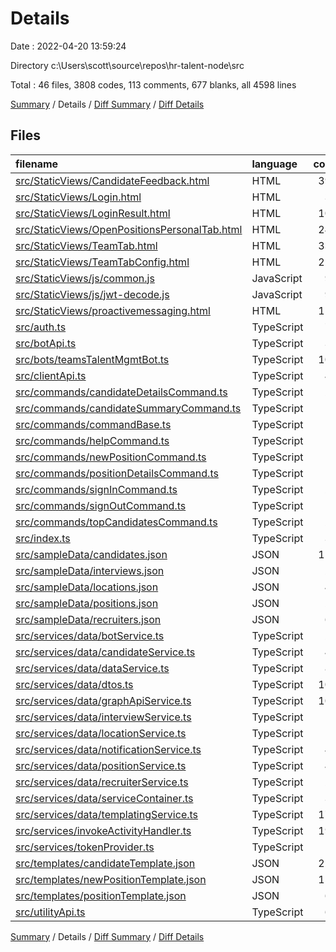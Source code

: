 # Details

Date : 2022-04-20 13:59:24

Directory c:\Users\scott\source\repos\hr-talent-node\src

Total : 46 files,  3808 codes, 113 comments, 677 blanks, all 4598 lines

[Summary](results.md) / Details / [Diff Summary](diff.md) / [Diff Details](diff-details.md)

## Files
| filename | language | code | comment | blank | total |
| :--- | :--- | ---: | ---: | ---: | ---: |
| [src/StaticViews/CandidateFeedback.html](/src/StaticViews/CandidateFeedback.html) | HTML | 399 | 0 | 66 | 465 |
| [src/StaticViews/Login.html](/src/StaticViews/Login.html) | HTML | 38 | 0 | 13 | 51 |
| [src/StaticViews/LoginResult.html](/src/StaticViews/LoginResult.html) | HTML | 102 | 0 | 33 | 135 |
| [src/StaticViews/OpenPositionsPersonalTab.html](/src/StaticViews/OpenPositionsPersonalTab.html) | HTML | 247 | 0 | 37 | 284 |
| [src/StaticViews/TeamTab.html](/src/StaticViews/TeamTab.html) | HTML | 332 | 0 | 47 | 379 |
| [src/StaticViews/TeamTabConfig.html](/src/StaticViews/TeamTabConfig.html) | HTML | 224 | 0 | 35 | 259 |
| [src/StaticViews/js/common.js](/src/StaticViews/js/common.js) | JavaScript | 95 | 3 | 16 | 114 |
| [src/StaticViews/js/jwt-decode.js](/src/StaticViews/js/jwt-decode.js) | JavaScript | 92 | 15 | 17 | 124 |
| [src/StaticViews/proactivemessaging.html](/src/StaticViews/proactivemessaging.html) | HTML | 118 | 6 | 27 | 151 |
| [src/auth.ts](/src/auth.ts) | TypeScript | 70 | 2 | 23 | 95 |
| [src/botApi.ts](/src/botApi.ts) | TypeScript | 36 | 12 | 14 | 62 |
| [src/bots/teamsTalentMgmtBot.ts](/src/bots/teamsTalentMgmtBot.ts) | TypeScript | 107 | 29 | 30 | 166 |
| [src/clientApi.ts](/src/clientApi.ts) | TypeScript | 41 | 0 | 9 | 50 |
| [src/commands/candidateDetailsCommand.ts](/src/commands/candidateDetailsCommand.ts) | TypeScript | 20 | 0 | 10 | 30 |
| [src/commands/candidateSummaryCommand.ts](/src/commands/candidateSummaryCommand.ts) | TypeScript | 19 | 0 | 8 | 27 |
| [src/commands/commandBase.ts](/src/commands/commandBase.ts) | TypeScript | 14 | 0 | 4 | 18 |
| [src/commands/helpCommand.ts](/src/commands/helpCommand.ts) | TypeScript | 18 | 0 | 5 | 23 |
| [src/commands/newPositionCommand.ts](/src/commands/newPositionCommand.ts) | TypeScript | 19 | 0 | 9 | 28 |
| [src/commands/positionDetailsCommand.ts](/src/commands/positionDetailsCommand.ts) | TypeScript | 19 | 0 | 9 | 28 |
| [src/commands/signInCommand.ts](/src/commands/signInCommand.ts) | TypeScript | 28 | 3 | 9 | 40 |
| [src/commands/signOutCommand.ts](/src/commands/signOutCommand.ts) | TypeScript | 19 | 1 | 11 | 31 |
| [src/commands/topCandidatesCommand.ts](/src/commands/topCandidatesCommand.ts) | TypeScript | 22 | 0 | 8 | 30 |
| [src/index.ts](/src/index.ts) | TypeScript | 31 | 12 | 12 | 55 |
| [src/sampleData/candidates.json](/src/sampleData/candidates.json) | JSON | 110 | 0 | 0 | 110 |
| [src/sampleData/interviews.json](/src/sampleData/interviews.json) | JSON | 20 | 0 | 0 | 20 |
| [src/sampleData/locations.json](/src/sampleData/locations.json) | JSON | 42 | 0 | 0 | 42 |
| [src/sampleData/positions.json](/src/sampleData/positions.json) | JSON | 29 | 0 | 0 | 29 |
| [src/sampleData/recruiters.json](/src/sampleData/recruiters.json) | JSON | 60 | 0 | 0 | 60 |
| [src/services/data/botService.ts](/src/services/data/botService.ts) | TypeScript | 27 | 6 | 7 | 40 |
| [src/services/data/candidateService.ts](/src/services/data/candidateService.ts) | TypeScript | 43 | 0 | 19 | 62 |
| [src/services/data/dataService.ts](/src/services/data/dataService.ts) | TypeScript | 86 | 0 | 17 | 103 |
| [src/services/data/dtos.ts](/src/services/data/dtos.ts) | TypeScript | 109 | 1 | 15 | 125 |
| [src/services/data/graphApiService.ts](/src/services/data/graphApiService.ts) | TypeScript | 104 | 10 | 28 | 142 |
| [src/services/data/interviewService.ts](/src/services/data/interviewService.ts) | TypeScript | 19 | 0 | 7 | 26 |
| [src/services/data/locationService.ts](/src/services/data/locationService.ts) | TypeScript | 11 | 0 | 5 | 16 |
| [src/services/data/notificationService.ts](/src/services/data/notificationService.ts) | TypeScript | 49 | 0 | 12 | 61 |
| [src/services/data/positionService.ts](/src/services/data/positionService.ts) | TypeScript | 42 | 0 | 14 | 56 |
| [src/services/data/recruiterService.ts](/src/services/data/recruiterService.ts) | TypeScript | 21 | 0 | 6 | 27 |
| [src/services/data/serviceContainer.ts](/src/services/data/serviceContainer.ts) | TypeScript | 39 | 0 | 6 | 45 |
| [src/services/data/templatingService.ts](/src/services/data/templatingService.ts) | TypeScript | 170 | 0 | 23 | 193 |
| [src/services/invokeActivityHandler.ts](/src/services/invokeActivityHandler.ts) | TypeScript | 193 | 0 | 43 | 236 |
| [src/services/tokenProvider.ts](/src/services/tokenProvider.ts) | TypeScript | 16 | 0 | 5 | 21 |
| [src/templates/candidateTemplate.json](/src/templates/candidateTemplate.json) | JSON | 224 | 0 | 0 | 224 |
| [src/templates/newPositionTemplate.json](/src/templates/newPositionTemplate.json) | JSON | 154 | 0 | 0 | 154 |
| [src/templates/positionTemplate.json](/src/templates/positionTemplate.json) | JSON | 61 | 0 | 0 | 61 |
| [src/utilityApi.ts](/src/utilityApi.ts) | TypeScript | 69 | 13 | 18 | 100 |

[Summary](results.md) / Details / [Diff Summary](diff.md) / [Diff Details](diff-details.md)